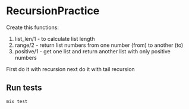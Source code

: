 # RecursionPractice

Create this functions:
1. list_len/1 - to calculate list length
2. range/2 - return list numbers from one number (from) to another (to)
3. positive/1 - get one list and return another list with only positive numbers

First do it with recursion next do it with tail recursion

## Run tests

```
mix test
```
